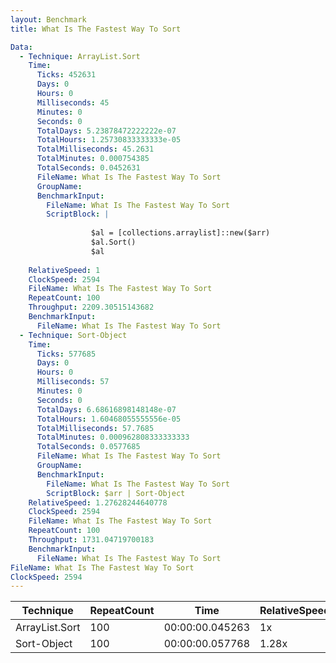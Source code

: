 ```yaml
---
layout: Benchmark
title: What Is The Fastest Way To Sort

Data: 
  - Technique: ArrayList.Sort
    Time: 
      Ticks: 452631
      Days: 0
      Hours: 0
      Milliseconds: 45
      Minutes: 0
      Seconds: 0
      TotalDays: 5.23878472222222e-07
      TotalHours: 1.25730833333333e-05
      TotalMilliseconds: 45.2631
      TotalMinutes: 0.000754385
      TotalSeconds: 0.0452631
      FileName: What Is The Fastest Way To Sort
      GroupName: 
      BenchmarkInput: 
        FileName: What Is The Fastest Way To Sort
        ScriptBlock: |
           
                  $al = [collections.arraylist]::new($arr) 
                  $al.Sort()
                  $al
              
    RelativeSpeed: 1
    ClockSpeed: 2594
    FileName: What Is The Fastest Way To Sort
    RepeatCount: 100
    Throughput: 2209.30515143682
    BenchmarkInput: 
      FileName: What Is The Fastest Way To Sort
  - Technique: Sort-Object
    Time: 
      Ticks: 577685
      Days: 0
      Hours: 0
      Milliseconds: 57
      Minutes: 0
      Seconds: 0
      TotalDays: 6.68616898148148e-07
      TotalHours: 1.60468055555556e-05
      TotalMilliseconds: 57.7685
      TotalMinutes: 0.000962808333333333
      TotalSeconds: 0.0577685
      FileName: What Is The Fastest Way To Sort
      GroupName: 
      BenchmarkInput: 
        FileName: What Is The Fastest Way To Sort
        ScriptBlock: $arr | Sort-Object
    RelativeSpeed: 1.27628244640778
    ClockSpeed: 2594
    FileName: What Is The Fastest Way To Sort
    RepeatCount: 100
    Throughput: 1731.04719700183
    BenchmarkInput: 
      FileName: What Is The Fastest Way To Sort
FileName: What Is The Fastest Way To Sort
ClockSpeed: 2594
---
```





|Technique     |RepeatCount|Time           |RelativeSpeed|Throughput|
|--------------|-----------|---------------|-------------|----------|
|ArrayList.Sort|100        |00:00:00.045263|1x           |2209.31/s |
|Sort-Object   |100        |00:00:00.057768|1.28x        |1731.05/s |
